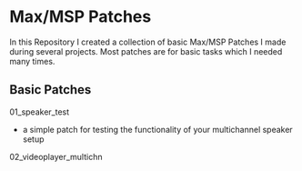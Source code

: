 # Max/MSP Patches

In this Repository I created a collection of basic Max/MSP Patches I made during several projects.
Most patches are for basic tasks which I needed many times.

## Basic Patches
01_speaker_test           
- a simple patch for testing the functionality of your multichannel speaker setup  

02_videoplayer_multichn


